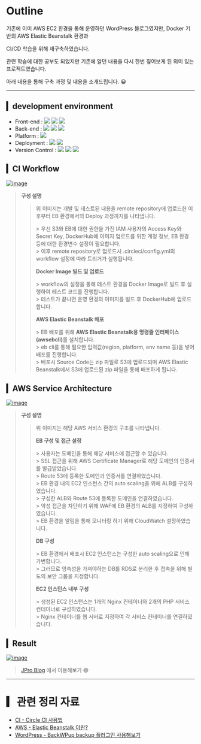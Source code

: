 # Outline
<p>기존에 이미 AWS EC2 환경을 통해 운영하던 WordPress 블로그였지만, Docker 기반의 AWS Elastic Beanstalk 환경과 </p>
<p>CI/CD 학습을 위해 재구축하였습니다. </p>
<p>관련 학습에 대한 공부도 되었지만 기존에 알던 내용을 다시 한번 짚어보게 된 의미 있는 프로젝트였습니다. </p>
<p>아래 내용을 통해 구축 과정 및 내용을 소개드립니다. 😀</p>

***
## ▎development environment
- Front-end :
<span><img src="https://img.shields.io/badge/CSS-1572b6?style=flat&logo=css3&logoColor=white"/></span>
<span><img src="https://img.shields.io/badge/JavaScript-dbab09?style=flat&logo=javascript&logoColor=white"/></span>
<span><img src="https://img.shields.io/badge/jQuery-0769ad?style=flat&logo=jquery&logoColor=white"/></span>
- Back-end : 
<span><img src="https://img.shields.io/badge/PHP-777BB4?style=flat&logo=PHP&logoColor=white"/></span>
<span><img src="https://img.shields.io/badge/MySQL-4479A1?style=flat&logo=MySQL&logoColor=white"/></span>
<span><img src="https://img.shields.io/badge/NGINX-009639?style=flat&logo=NGINX&logoColor=white"/></span> 
- Platform : 
<span><img src="https://img.shields.io/badge/WordPress-21759B?style=flat&logo=WordPress&logoColor=white"/></span> 
- Deployment : 
<span><img src="https://img.shields.io/badge/AWS-232f3e?style=flat&logo=amazon-aws&logoColor=white"/></span>
<span><img src="https://img.shields.io/badge/Docker-2496ED?style=flat&logo=Docker&logoColor=white"/></span>
- Version Control : <span><img src="https://img.shields.io/badge/Git-f05032?style=flat&logo=git&logoColor=white"/></span>
<span><img src="https://img.shields.io/badge/GitHub-181717?style=flat&logo=github&logoColor=white"/></span>
<span><img src="https://img.shields.io/badge/CircleCI-343434?style=flat&logo=CircleCI&logoColor=white"/></span><br>

## ▎CI Workflow
[![image](https://user-images.githubusercontent.com/38343913/158019700-79c72e60-ae4f-4fdc-aa6e-1f6601cdc5e1.png)](#)
> <b>구성 설명</b>
>> <p>위 이미지는 개발 및 테스트된 내용을 remote repository에 업로드한 이후부터 EB 환경에서의 Deploy 과정까지를 나타냅니다.</p>
>>> 우선 S3와 EB에 대한 권한을 가진 IAM 사용자의 Access Key와 Secret Key, DockerHub에 이미지 업로드를 위한 계정 정보, EB 환경 등에 대한 환경변수 설정이 필요합니다.<br>
>>> 이후 remote repository로 업로드시 .circleci/config.yml의 workflow 설정에 따라 트리거가 실행됩니다.<br>
>> <p></p>
>> <p><b>Docker Image 빌드 및 업로드</b></p>
>>> workflow의 설정을 통해 테스트 환경을 Docker Image로 빌드 후 실행하여 테스트 코드를 진행합니다.<br>
>>> 테스트가 끝나면 운영 환경의 이미지를 빌드 후 DockerHub에 업로드합니다.<br>
>> <p></p>
>> <p><b>AWS Elastic Beanstalk 배포</b></p>
>>> EB 배포를 위해 <b>AWS Elastic Beanstalk용 명령줄 인터페이스(awsebcli)</b>를 설치합니다.<br>
>>> eb cli를 통해 필요한 입력값(region, platform, env name 등)을 넣어 배포를 진행합니다.<br>
>>> 배포시 Source Code는 zip 파일로 S3에 업로드되며 AWS Elastic Beanstalk에서 S3에 업로드된 zip 파일을 통해 배포하게 됩니다.<br>

## ▎AWS Service Architecture
[![image](https://user-images.githubusercontent.com/38343913/158030069-caa7ce37-59ab-4b41-9826-1efa5e81b1f8.png)](#)
> <b>구성 설명</b>
>> <p>위 이미지는 해당 AWS 서비스 환경의 구조를 나타냅니다.</p>
>> <p><b>EB 구성 및 접근 설정</b></p>
>>> 사용자는 도메인을 통해 해당 서비스에 접근할 수 있습니다.<br>
>>> SSL 접근을 위해 AWS Certificate Manager로 해당 도메인의 인증서를 발급받았습니다.<br>
>>> Route 53에 등록한 도메인과 인증서를 연결하였습니다.<br>
>>> EB 환경 내의 EC2 인스턴스 간의 auto scaling을 위해 ALB를 구성하였습니다.<br>
>>> 구성한 ALB와 Route 53에 등록한 도메인을 연결하였습니다.<br>
>>> 악성 접근을 차단하기 위해 WAF에 EB 환경의 ALB를 지정하여 구성하였습니다.<br>
>>> EB 환경을 알림을 통해 모니터링 하기 위해 CloudWatch 설정하였습니다.<br>
>> <p></p>
>> <p><b>DB 구성</b></p>
>>> EB 환경에서 배포시 EC2 인스턴스는 구성한 auto scaling으로 인해 가변합니다.<br>
>>> 그러므로 영속성을 가져야하는 DB를 RDS로 분리한 후 접속을 위해 별도의 보안 그룹을 지정합니다.<br>
>> <p></p>
>> <p><b>EC2 인스턴스 내부 구성</b></p>
>>> 생성된 EC2 인스턴스는 1개의 Nginx 컨테이너와 2개의 PHP 서비스 컨테이너로 구성하였습니다.<br>
>>> Nginx 컨테이너를 웹 서버로 지정하여 각 서비스 컨테이너를 연결하였습니다.<br>

## ▎Result
[![image](https://user-images.githubusercontent.com/38343913/158014722-9d3d9eda-71f3-4652-a852-8f6cb1a9d8f5.png)](https://jpro.blog)
> <a href="https://www.jpro.blog/">JPro Blog</a> 에서 이용해보기 😄

***
# ▎관련 정리 자료
- <a href="https://www.jpro.blog/?p=2147">CI - Circle CI 사용법</a>
- <a href="https://www.jpro.blog/?p=2220">AWS - Elastic Beanstalk 이란?</a>
- <a href="https://www.jpro.blog/?p=353">WordPress - BackWPup backup 플러그인 사용해보기</a>

